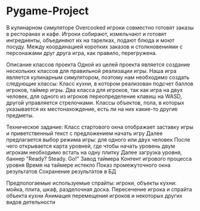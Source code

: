 # Pygame-Project
В кулинарном симуляторе Overcooked игроки совместно готовят заказы в ресторанах и кафе.
Игроки собирают, измельчают и готовят ингредиенты, объединяют их на тарелках, 
подают блюда и моют посуду. Между координацией коротких заказов и столкновениями 
с персонажами друг друга игра, как правило, перегружена.

Описание классов проекта
Одной из целей проекта является создание нескольких классов для правильной реализации игры.
Наша игра является кулинарным симулятором, поэтому нам необходимо создать следующие классы:
Класс кухни, в котором реализован подсчет баллов игроков, таймер игры.
Два класса для игроков, так как игра на двух человек, для одного из игроков переопределение клавиш на WASD, другой управляется стрелочками.
Классы объектов, пола, в которых указывается их местонахождение, есть ли на них какие-то другие предметы.

Техническое задание:
Класс стартового окна отображает заставку игры и приветственный текст с предложением начать игру
Далее предлагается выбор режима игры: для одного или двух человек
После чего открывается карта уровней, где чтобы начать уровень двум игрокам необходимо встать на одну плитку
Далее загрузка уровня, баннер "Ready? Steady. Go!"
Завод таймера
Контент игрового процесса уровня
Время на таймере истекло
Показ промежуточного окна результатов
Сохранение результатов в БД

Предпологаемые используемые спрайты: игроки, объекты кухни: мойка, плита, шкаф, разделочная доска.
Пересечение игрока и спрайта объекта кухни
Анимация перемещения игроков и некоторых других видов детельности
